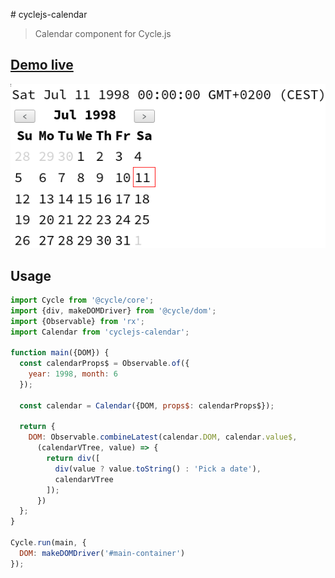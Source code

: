 # cyclejs-calendar

> Calendar component for Cycle.js

## [Demo live](http://enten.github.io/cyclejs-calendar/example/)

[![Demo live preview](screenshot.png)](http://enten.github.io/cyclejs-calendar/example/)

## Usage

```javascript
import Cycle from '@cycle/core';
import {div, makeDOMDriver} from '@cycle/dom';
import {Observable} from 'rx';
import Calendar from 'cyclejs-calendar';

function main({DOM}) {
  const calendarProps$ = Observable.of({
    year: 1998, month: 6
  });

  const calendar = Calendar({DOM, props$: calendarProps$});

  return {
    DOM: Observable.combineLatest(calendar.DOM, calendar.value$,
      (calendarVTree, value) => {
        return div([
          div(value ? value.toString() : 'Pick a date'),
          calendarVTree
        ]);
      })
  };
}

Cycle.run(main, {
  DOM: makeDOMDriver('#main-container')
});
```
